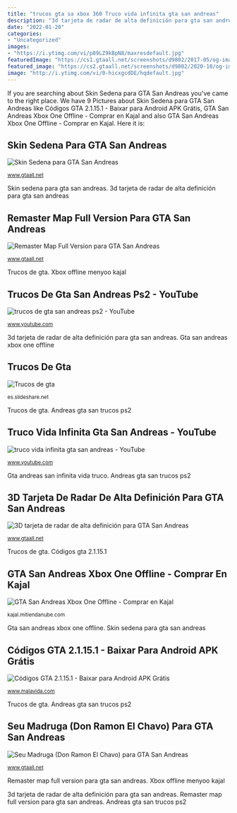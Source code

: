 ```yaml
---
title: "trucos gta sa xbox 360 Truco vida infinita gta san andreas"
description: "3d tarjeta de radar de alta definición para gta san andreas"
date: "2022-01-20"
categories:
- "Uncategorized"
images:
- "https://i.ytimg.com/vi/p89LZ9kBpN8/maxresdefault.jpg"
featuredImage: "https://cs1.gtaall.net/screenshots/d9802/2017-05/og-image/a1f1a8660f496e58cce99d9a19fe374ed6caadf0/400316-map.jpg"
featured_image: "https://cs2.gtaall.net/screenshots/d9802/2020-10/og-image/3106a64e305a253b149fd1a6063b53e0f2e0949a/839538-gta-sa-2020-10-07-15-21-45-66.jpg"
image: "http://i.ytimg.com/vi/0-hicxgcdDE/hqdefault.jpg"
---
```


If you are searching about Skin Sedena para GTA San Andreas you've came to the right place. We have 9 Pictures about Skin Sedena para GTA San Andreas like Códigos GTA 2.1.15.1 - Baixar para Android APK Grátis, GTA San Andreas Xbox One Offline - Comprar en Kajal and also GTA San Andreas Xbox One Offline - Comprar en Kajal. Here it is:

## Skin Sedena Para GTA San Andreas

![Skin Sedena para GTA San Andreas](https://cs2.gtaall.net/screenshots/d9802/2020-10/og-image/3106a64e305a253b149fd1a6063b53e0f2e0949a/839538-gta-sa-2020-10-07-15-21-45-66.jpg "Seu madruga (don ramon el chavo) para gta san andreas")

<small>www.gtaall.net</small>

Skin sedena para gta san andreas. 3d tarjeta de radar de alta definición para gta san andreas

## Remaster Map Full Version Para GTA San Andreas

![Remaster Map Full Version para GTA San Andreas](https://cs2.gtaall.net/screenshots/d9802/2016-09/original/55a7bbb63a08da32d595e501c6bb6139e541b5b1/358324-1466509340-UHD.jpg "Remaster map full version para gta san andreas")

<small>www.gtaall.net</small>

Trucos de gta. Xbox offline menyoo kajal

## Trucos De Gta San Andreas Ps2 - YouTube

![trucos de gta san andreas ps2 - YouTube](http://i.ytimg.com/vi/0-hicxgcdDE/hqdefault.jpg "Códigos gta 2.1.15.1")

<small>www.youtube.com</small>

3d tarjeta de radar de alta definición para gta san andreas. Gta san andreas xbox one offline

## Trucos De Gta

![Trucos de gta](https://image.slidesharecdn.com/trucosdegta-120919164639-phpapp01/95/trucos-de-gta-1-728.jpg?cb=1348073232 "Gta san andreas xbox one offline")

<small>es.slideshare.net</small>

Trucos de gta. Andreas gta san trucos ps2

## Truco Vida Infinita Gta San Andreas - YouTube

![truco vida infinita gta san andreas - YouTube](https://i.ytimg.com/vi/p89LZ9kBpN8/maxresdefault.jpg "Truco vida infinita gta san andreas")

<small>www.youtube.com</small>

Gta andreas san infinita vida truco. Andreas gta san trucos ps2

## 3D Tarjeta De Radar De Alta Definición Para GTA San Andreas

![3D tarjeta de radar de alta definición para GTA San Andreas](https://cs1.gtaall.net/screenshots/d9802/2017-05/og-image/a1f1a8660f496e58cce99d9a19fe374ed6caadf0/400316-map.jpg "Skin sedena para gta san andreas")

<small>www.gtaall.net</small>

Trucos de gta. Códigos gta 2.1.15.1

## GTA San Andreas Xbox One Offline - Comprar En Kajal

![GTA San Andreas Xbox One Offline - Comprar en Kajal](http://d26lpennugtm8s.cloudfront.net/stores/001/217/437/products/gta_san_andreas_xbox_one1-fe317655544277dc2615915359848498-640-0.jpg "Trucos de gta san andreas ps2")

<small>kajal.mitiendanube.com</small>

Gta san andreas xbox one offline. Skin sedena para gta san andreas

## Códigos GTA 2.1.15.1 - Baixar Para Android APK Grátis

![Códigos GTA 2.1.15.1 - Baixar para Android APK Grátis](https://imag.malavida.com/mvimgbig/download-fs/trucos-de-gta-20262-3.jpg "Trucos de gta")

<small>www.malavida.com</small>

Trucos de gta. Andreas gta san trucos ps2

## Seu Madruga (Don Ramon El Chavo) Para GTA San Andreas

![Seu Madruga (Don Ramon El Chavo) para GTA San Andreas](https://cs2.gtaall.net/screenshots/d9802/2020-01/og-image/85d650c853400b442e6637169562365a13c337d9/773247-gta-sa-2020-01-24-17-19-54-57-result.jpg "Códigos gta 2.1.15.1")

<small>www.gtaall.net</small>

Remaster map full version para gta san andreas. Xbox offline menyoo kajal

3d tarjeta de radar de alta definición para gta san andreas. Remaster map full version para gta san andreas. Andreas gta san trucos ps2
